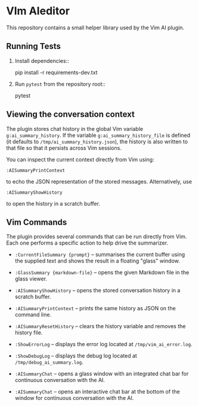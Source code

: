# VIm AIeditor

This repository contains a small helper library used by the Vim AI plugin.

## Running Tests

1. Install dependencies::

    pip install -r requirements-dev.txt

2. Run `pytest` from the repository root::

    pytest

## Viewing the conversation context

The plugin stores chat history in the global Vim variable `g:ai_summary_history`.
If the variable `g:ai_summary_history_file` is defined (it defaults to
`/tmp/ai_summary_history.json`), the history is also written to that file so that
it persists across Vim sessions.

You can inspect the current context directly from Vim using:

```
:AISummaryPrintContext
```

to echo the JSON representation of the stored messages.  Alternatively, use

```
:AISummaryShowHistory
```

to open the history in a scratch buffer.

## Vim Commands

The plugin provides several commands that can be run directly from Vim.  Each
one performs a specific action to help drive the summarizer.

- `:CurrentFileSummary {prompt}` – summarises the current buffer using the
  supplied text and shows the result in a floating "glass" window.
- `:GlassSummary {markdown-file}` – opens the given Markdown file in the glass
  viewer.
- `:AISummaryShowHistory` – opens the stored conversation history in a scratch
  buffer.
- `:AISummaryPrintContext` – prints the same history as JSON on the command
  line.
- `:AISummaryResetHistory` – clears the history variable and removes the
  history file.
- `:ShowErrorLog` – displays the error log located at `/tmp/vim_ai_error.log`.
- `:ShowDebugLog` – displays the debug log located at `/tmp/debug_ai_summary.log`.

- `:AISummaryChat` – opens a glass window with an integrated chat bar for
  continuous conversation with the AI.

- `:AISummaryChat` – opens an interactive chat bar at the bottom of the window
  for continuous conversation with the AI.




